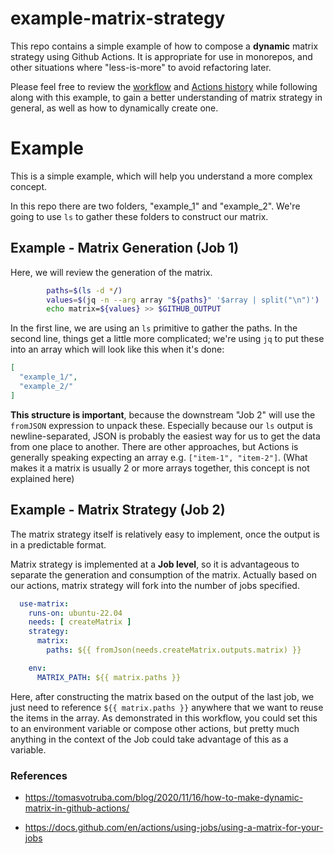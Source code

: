 # example-matrix-strategy

This repo contains a simple example of how to compose a **dynamic** matrix strategy using Github Actions.  It is appropriate for use in monorepos, and other situations where "less-is-more" to avoid refactoring later.

Please feel free to review the [workflow](https://github.com/karldreher/example-matrix-strategy/blob/main/.github/workflows/main.yaml) and [Actions history](https://github.com/karldreher/example-matrix-strategy/actions) while following along with this example, to gain a better understanding of matrix strategy in general, as well as how to dynamically create one.

# Example

This is a simple example, which will help you understand a more complex concept.

In this repo there are two folders, "example_1" and "example_2".
We're going to use `ls` to gather these folders to construct our matrix.

## Example - Matrix Generation (Job 1)

Here, we will review the generation of the matrix.

```bash
        paths=$(ls -d */)
        values=$(jq -n --arg array "${paths}" '$array | split("\n")')
        echo matrix=${values} >> $GITHUB_OUTPUT
```
In the first line, we are using an `ls` primitive to gather the paths.
In the second line, things get a little more complicated; we're using `jq` to put these into an array which will look like this when it's done:

```json
[
  "example_1/",
  "example_2/"
]
```

**This structure is important**, because the downstream "Job 2" will use the `fromJSON` expression to unpack these.  Especially because our `ls` output is newline-separated, JSON is probably the easiest way for us to get the data from one place to another.  There are other approaches, but Actions is generally speaking expecting an array e.g. `["item-1", "item-2"]`.  (What makes it a matrix is usually 2 or more arrays together, this concept is not explained here)

## Example - Matrix Strategy (Job 2)

The matrix strategy itself is relatively easy to implement, once the output is in a predictable format.

Matrix strategy is implemented at a **Job level**, so it is advantageous to separate the generation and consumption of the matrix.  Actually based on our actions, matrix strategy will fork into the number of jobs specified.

```yaml
  use-matrix:
    runs-on: ubuntu-22.04
    needs: [ createMatrix ]
    strategy:
      matrix:
        paths: ${{ fromJson(needs.createMatrix.outputs.matrix) }}

    env:
      MATRIX_PATH: ${{ matrix.paths }}
```

Here, after constructing the matrix based on the output of the last job, we just need to reference `${{ matrix.paths }}` anywhere that we want to reuse the items in the array.  As demonstrated in this workflow, you could set this to an environment variable or compose other actions, but pretty much anything in the context of the Job could take advantage of this as a variable.

### References

- https://tomasvotruba.com/blog/2020/11/16/how-to-make-dynamic-matrix-in-github-actions/

- https://docs.github.com/en/actions/using-jobs/using-a-matrix-for-your-jobs
